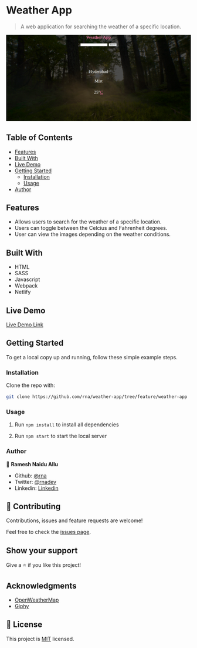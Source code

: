 # Weather App

> A web application for searching the weather of a specific location.

![Start page](./src/assets/images/screencapture.png)

## Table of Contents

- [Features](#features)
- [Built With](#built-with)
- [Live Demo](#live-demo)
- [Getting Started](#getting-started)
  - [Installation](#installation)
  - [Usage](#usage)
- [Author](#author)

## Features

- Allows users to search for the weather of a specific location.
- Users can toggle between the Celcius and Fahrenheit degrees.
- User can view the images depending on the weather conditions.


## Built With

- HTML
- SASS
- Javascript
- Webpack
- Netlify

## Live Demo

[Live Demo Link](https://loving-jennings-1a1bce.netlify.app/)

## Getting Started

To get a local copy up and running, follow these simple example steps.

<!-- ### Prerequisites -->

<!-- ### Setup -->

### Installation

Clone the repo with:

```sh
git clone https://github.com/rna/weather-app/tree/feature/weather-app
```

### Usage

1. Run `npm install` to install all dependencies

2. Run `npm start` to start the local server

<!-- ## Roadmap -->

<!-- ### Deployment -->

### Author

👤 **Ramesh Naidu Allu**

- Github: [@rna](https://github.com/rna)
- Twitter: [@rnadev](https://twitter.com/rnadev)
- Linkedin: [Linkedin](https://linkedin.com/in/ramesh-naidu)

## 🤝 Contributing

Contributions, issues and feature requests are welcome!

Feel free to check the [issues page](issues/).

## Show your support

Give a ⭐️ if you like this project!

## Acknowledgments

- [OpenWeatherMap](https://api.openweathermap.org)
- [Giphy](https://giphy.com)

## 📝 License

This project is [MIT](lic.url) licensed.
